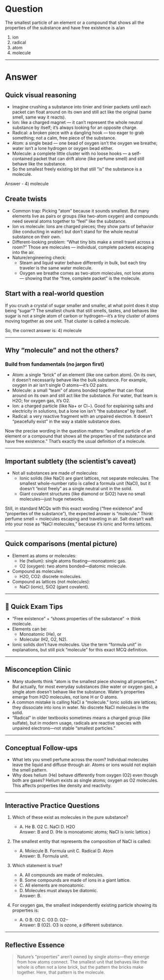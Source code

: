 # Question
The smallest particle of an element or a compound that shows all the properties of the substance and have free existence is a/an  
   1) ion  
   2) radical  
   3) atom  
   4) molecule

---
# Answer

## Quick visual reasoning
- Imagine crushing a substance into tinier and tinier packets until each packet can float around on its own and still act like the original (same smell, same way it reacts).
- Ion: like a charged magnet — it can’t represent the whole neutral substance by itself; it’s always looking for an opposite charge.
- Radical: a broken piece with a dangling hook — too eager to grab something; not a calm, free piece of the substance.
- Atom: a single bead — one bead of oxygen isn’t the oxygen we breathe; water isn’t a lone hydrogen or oxygen bead either.
- Molecule: a complete little cluster with no loose hooks — a self-contained packet that can drift alone (like perfume smell) and still behave like the substance.
- So the smallest freely existing bit that still “is” the substance is a molecule.

Answer - 4) molecule

## Create twists
- Common trap: Picking “atom” because it sounds smallest. But many elements live as pairs or groups (like two-atom oxygen) and compounds need several atoms together to “feel” like the substance.
- Ion vs molecule: Ions are charged pieces; they show parts of behavior (like conducting in water) but don’t stand for the whole neutral substance on their own.
- Different-looking problem: “What tiny bits make a smell travel across a room?” Those are molecules — individual, complete packets escaping into the air.
- Nature/engineering check: 
  - Steam and liquid water behave differently in bulk, but each tiny traveler is the same water molecule.
  - Oxygen we breathe comes as two-atom molecules, not lone atoms — showing that the “free, complete packet” is the molecule.

## Start with a real-world question

If you crush a crystal of sugar smaller and smaller, at what point does it stop being “sugar”? The smallest chunk that still smells, tastes, and behaves like sugar is not a single atom of carbon or hydrogen—it’s a tiny cluster of atoms moving together as one unit. That cluster is called a molecule.

So, the correct answer is:
4) molecule

---

## Why “molecule” and not the others?

### Build from fundamentals (no jargon first)
- Atom: a single “brick” of an element (like one carbon atom). On its own, it doesn’t necessarily behave like the bulk substance. For example, oxygen in air isn’t single O atoms—it’s O2 pairs.
- Molecule: a small “team” of atoms bonded together that can float around on its own and still act like the substance. For water, that team is H2O; for oxygen gas, it’s O2.
- Ion: a charged particle (like Na+ or Cl−). Good for explaining salts and electricity in solutions, but a lone ion isn’t “the substance” by itself.
- Radical: a very reactive fragment with an unpaired electron. It doesn’t “peacefully exist” in the way a stable substance does.

Now the precise wording in the question matters: “smallest particle of an element or a compound that shows all the properties of the substance and have free existence.” That’s exactly the usual definition of a molecule.

---

## Important subtlety (the scientist’s caveat)

- Not all substances are made of molecules:
  - Ionic solids (like NaCl) are giant lattices, not separate molecules. The smallest whole-number ratio is called a formula unit (NaCl), but it doesn’t “exist freely” as a single neutral unit in the solid.
  - Giant covalent structures (like diamond or SiO2) have no small molecules—just huge networks.

Still, in standard MCQs with this exact wording (“free existence” and “properties of the substance”), the expected answer is “molecule.” Think: perfume smell = molecules escaping and traveling in air. Salt doesn’t waft into your nose as “NaCl molecules,” because it’s ionic and forms lattices.

---

## Quick comparisons (mental picture)

- Element as atoms or molecules:
  - He (helium): single atoms floating—monoatomic gas.
  - O2 (oxygen): two atoms bonded—diatomic molecule.
- Compound as molecules:
  - H2O, CO2: discrete molecules.
- Compound as lattices (not molecules):
  - NaCl (ionic), SiO2 (giant covalent).

---

## 🧠 Quick Exam Tips
- “Free existence” + “shows properties of the substance” → think molecule.
- Elements can be:
  - Monoatomic (He), or
  - Molecular (H2, O2, N2).
- Ionic solids don’t have molecules. Use the term “formula unit” in explanations, but still pick “molecule” for this exact MCQ definition.

---

## Misconception Clinic
- Many students think “atom is the smallest piece showing all properties.” But actually, for most everyday substances (like water or oxygen gas), a single atom doesn’t behave like the substance. Water’s properties emerge from H2O molecules, not lone H or O atoms.
- A common mistake is calling NaCl a “molecule.” Ionic solids are lattices; they dissociate into ions in water. No discrete NaCl molecules in the solid.
- “Radical” in older textbooks sometimes means a charged group (like sulfate), but in modern usage, radicals are reactive species with unpaired electrons—not stable “smallest particles.”

---

## Conceptual Follow-ups
- What lets you smell perfume across the room? Individual molecules leave the liquid and diffuse through air. Atoms or ions would not explain the smell pattern.
- Why does helium (He) behave differently from oxygen (O2) even though both are gases? Helium exists as single atoms; oxygen as O2 molecules. This affects properties like density and reactivity.

---

## Interactive Practice Questions
1) Which of these exist as molecules in the pure substance?
   - A. He  B. O2  C. NaCl  D. H2O  
   Answer: B and D. (He is monoatomic atoms; NaCl is ionic lattice.)

2) The smallest entity that represents the composition of NaCl is called:
   - A. Molecule  B. Formula unit  C. Radical  D. Atom  
   Answer: B. Formula unit.

3) Which statement is true?
   - A. All compounds are made of molecules.  
   - B. Some compounds are made of ions in a giant lattice.  
   - C. All elements are monoatomic.  
   - D. Molecules must always be diatomic.  
   Answer: B.

4) For oxygen gas, the smallest independently existing particle showing its properties is:
   - A. O  B. O2  C. O3  D. O2−  
   Answer: B (O2). O3 is ozone, a different substance.

---

## Reflective Essence
> Nature’s “properties” aren’t owned by single atoms—they emerge from how atoms connect. The smallest unit that behaves like the whole is often not a lone brick, but the pattern the bricks make together. Here, that pattern is the molecule.